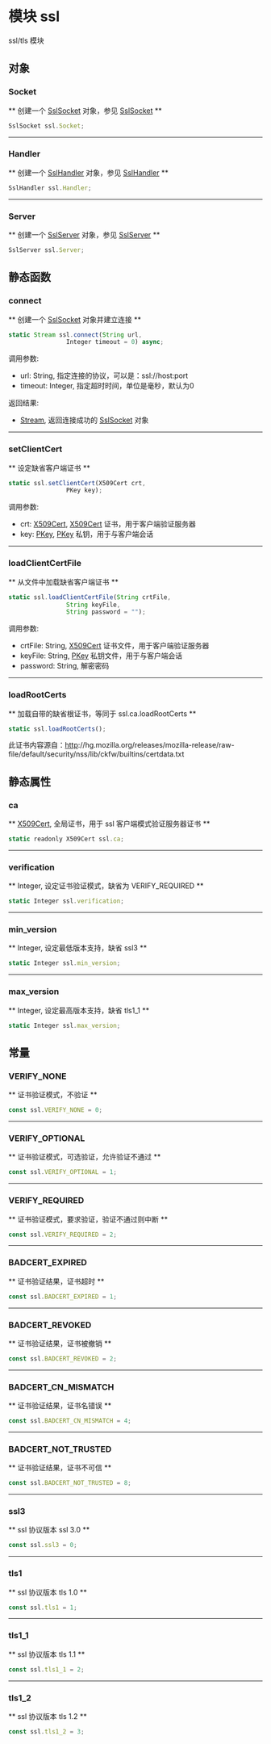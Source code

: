# 模块 ssl
ssl/tls 模块

## 对象
        
### Socket
** 创建一个 [SslSocket](../../object/ifs/SslSocket.md) 对象，参见 [SslSocket](../../object/ifs/SslSocket.md) **
```JavaScript
SslSocket ssl.Socket;
```

--------------------------
### Handler
** 创建一个 [SslHandler](../../object/ifs/SslHandler.md) 对象，参见 [SslHandler](../../object/ifs/SslHandler.md) **
```JavaScript
SslHandler ssl.Handler;
```

--------------------------
### Server
** 创建一个 [SslServer](../../object/ifs/SslServer.md) 对象，参见 [SslServer](../../object/ifs/SslServer.md) **
```JavaScript
SslServer ssl.Server;
```

## 静态函数
        
### connect
** 创建一个 [SslSocket](../../object/ifs/SslSocket.md) 对象并建立连接 **
```JavaScript
static Stream ssl.connect(String url,
                Integer timeout = 0) async;
```

调用参数:
* url: String, 指定连接的协议，可以是：ssl://host:port
* timeout: Integer, 指定超时时间，单位是毫秒，默认为0

返回结果:
* [Stream](../../object/ifs/Stream.md), 返回连接成功的 [SslSocket](../../object/ifs/SslSocket.md) 对象

--------------------------
### setClientCert
** 设定缺省客户端证书 **
```JavaScript
static ssl.setClientCert(X509Cert crt,
                PKey key);
```

调用参数:
* crt: [X509Cert](../../object/ifs/X509Cert.md), [X509Cert](../../object/ifs/X509Cert.md) 证书，用于客户端验证服务器
* key: [PKey](../../object/ifs/PKey.md), [PKey](../../object/ifs/PKey.md) 私钥，用于与客户端会话

--------------------------
### loadClientCertFile
** 从文件中加载缺省客户端证书 **
```JavaScript
static ssl.loadClientCertFile(String crtFile,
                String keyFile,
                String password = "");
```

调用参数:
* crtFile: String, [X509Cert](../../object/ifs/X509Cert.md) 证书文件，用于客户端验证服务器
* keyFile: String, [PKey](../../object/ifs/PKey.md) 私钥文件，用于与客户端会话
* password: String, 解密密码

--------------------------
### loadRootCerts
** 加载自带的缺省根证书，等同于 ssl.ca.loadRootCerts **
```JavaScript
static ssl.loadRootCerts();
```

此证书内容源自：[http](http.md)://hg.mozilla.org/releases/mozilla-release/raw-file/default/security/nss/lib/ckfw/builtins/certdata.txt

## 静态属性
        
### ca
** [X509Cert](../../object/ifs/X509Cert.md), 全局证书，用于 ssl 客户端模式验证服务器证书 **
```JavaScript
static readonly X509Cert ssl.ca;
```

--------------------------
### verification
** Integer, 设定证书验证模式，缺省为 VERIFY_REQUIRED **
```JavaScript
static Integer ssl.verification;
```

--------------------------
### min_version
** Integer, 设定最低版本支持，缺省 ssl3 **
```JavaScript
static Integer ssl.min_version;
```

--------------------------
### max_version
** Integer, 设定最高版本支持，缺省 tls1_1 **
```JavaScript
static Integer ssl.max_version;
```

## 常量
        
### VERIFY_NONE
** 证书验证模式，不验证 **
```JavaScript
const ssl.VERIFY_NONE = 0;
```

--------------------------
### VERIFY_OPTIONAL
** 证书验证模式，可选验证，允许验证不通过 **
```JavaScript
const ssl.VERIFY_OPTIONAL = 1;
```

--------------------------
### VERIFY_REQUIRED
** 证书验证模式，要求验证，验证不通过则中断 **
```JavaScript
const ssl.VERIFY_REQUIRED = 2;
```

--------------------------
### BADCERT_EXPIRED
** 证书验证结果，证书超时 **
```JavaScript
const ssl.BADCERT_EXPIRED = 1;
```

--------------------------
### BADCERT_REVOKED
** 证书验证结果，证书被撤销 **
```JavaScript
const ssl.BADCERT_REVOKED = 2;
```

--------------------------
### BADCERT_CN_MISMATCH
** 证书验证结果，证书名错误 **
```JavaScript
const ssl.BADCERT_CN_MISMATCH = 4;
```

--------------------------
### BADCERT_NOT_TRUSTED
** 证书验证结果，证书不可信 **
```JavaScript
const ssl.BADCERT_NOT_TRUSTED = 8;
```

--------------------------
### ssl3
** ssl 协议版本 ssl 3.0 **
```JavaScript
const ssl.ssl3 = 0;
```

--------------------------
### tls1
** ssl 协议版本 tls 1.0 **
```JavaScript
const ssl.tls1 = 1;
```

--------------------------
### tls1_1
** ssl 协议版本 tls 1.1 **
```JavaScript
const ssl.tls1_1 = 2;
```

--------------------------
### tls1_2
** ssl 协议版本 tls 1.2 **
```JavaScript
const ssl.tls1_2 = 3;
```

